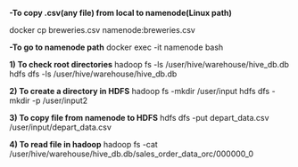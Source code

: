 **-To copy .csv(any file) from local to namenode(Linux path)**

docker cp breweries.csv namenode:breweries.csv

**-To go to namenode path**
docker exec -it namenode bash

**1) To check root directories**
 hadoop fs -ls /user/hive/warehouse/hive_db.db
 hdfs dfs -ls /user/hive/warehouse/hive_db.db

**2) To create a directory in HDFS**
 hadoop fs -mkdir /user/input
 hdfs dfs -mkdir -p /user/input2

**3) To copy file from namenode to HDFS**
 hdfs dfs -put depart_data.csv /user/input/depart_data.csv

**4) To read file in hadoop**
   hadoop fs -cat /user/hive/warehouse/hive_db.db/sales_order_data_orc/000000_0
